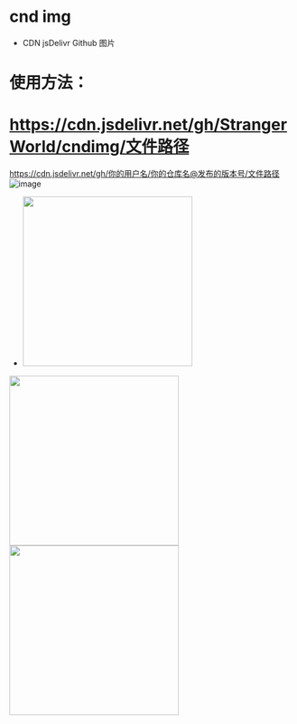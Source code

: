 # cnd img
* CDN jsDelivr Github 图片
# 使用方法：
# https://cdn.jsdelivr.net/gh/StrangerWorld/cndimg/文件路径
https://cdn.jsdelivr.net/gh/你的用户名/你的仓库名@发布的版本号/文件路径
![image](https://raw.githubusercontent.com/StrangerWorld/cndimg/master/2.jpg)
* <img src='https://cdn.jsdelivr.net/gh/StrangerWorld/cndimg/1.jpg' height="300" width="300" />
 <img src='https://cdn.jsdelivr.net/gh/StrangerWorld/cndimg/2.jpg' height="300" width="300" />
 <img src='https://cdn.jsdelivr.net/gh/StrangerWorld/cndimg/3.jpg' height="300" width="300" />
